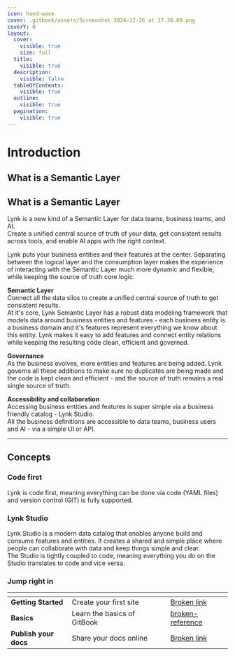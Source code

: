 ```yaml
---
icon: hand-wave
cover: .gitbook/assets/Screenshot 2024-12-26 at 17.36.09.png
coverY: 0
layout:
  cover:
    visible: true
    size: full
  title:
    visible: true
  description:
    visible: false
  tableOfContents:
    visible: true
  outline:
    visible: true
  pagination:
    visible: true
---
```


# Introduction

## What is a Semantic Layer



## What is a Semantic Layer







Lynk is a new kind of a Semantic Layer for data teams, business teams, and AI.\
Create a unified central source of truth of your data, get consistent results across tools, and enable AI apps with the right context.&#x20;

Lynk puts your business entities and their features at the center. Separating between the logical layer and the consumption layer makes the experience of interacting with the Semantic Layer much more dynamic and flexible, while keeping the source of truth core logic.&#x20;

**Semantic Layer**\
Connect all the data silos to create a unified central source of truth to get consistent results. \
At it's core, Lynk Semantic Layer has a robust data modeling framework that models data around business entities and features - each business entity is a business domain and it's features represent everything we know about this entity. Lynk makes it easy to add features and connect entity relations while keeping the resulting code clean, efficient and governed.

**Governance**\
As the business evolves, more entities and features are being added. Lynk governs all these additions to make sure no duplicates are being made and the code is kept clean and efficient - and the source of truth remains a real single source of truth.

**Accessibility and collaboration**\
Accessing business entities and features is super simple via a business friendly catalog - Lynk Studio. \
All the business definitions are accessible to data teams, business users and AI - via a simple UI or API.

***

## Concepts

### Code first

Lynk is code first, meaning everything can be done via code (YAML files) and version control (GIT) is fully supported.&#x20;

### Lynk Studio

Lynk Studio is a modern data catalog that enables anyone build and consume features and entities. It creates a shared and simple place where people can collaborate with data and keep things simple and clear. \
The Studio is tightly coupled to code, meaning everything you do on the Studio translates to code and vice versa.&#x20;





### Jump right in

<table data-view="cards"><thead><tr><th></th><th></th><th data-hidden data-card-cover data-type="files"></th><th data-hidden></th><th data-hidden data-card-target data-type="content-ref"></th></tr></thead><tbody><tr><td><strong>Getting Started</strong></td><td>Create your first site</td><td></td><td></td><td><a href="broken-reference">Broken link</a></td></tr><tr><td><strong>Basics</strong></td><td>Learn the basics of GitBook</td><td></td><td></td><td><a href="broken-reference/">broken-reference</a></td></tr><tr><td><strong>Publish your docs</strong></td><td>Share your docs online</td><td></td><td></td><td><a href="broken-reference">Broken link</a></td></tr></tbody></table>
